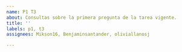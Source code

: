 ```yaml
---
name: P1 T3
about: Consultas sobre la primera pregunta de la tarea vigente.
title: ''
labels: p1, t3
assignees: Mikson16, Benjaminsantander, oliviallanosj

---
```



